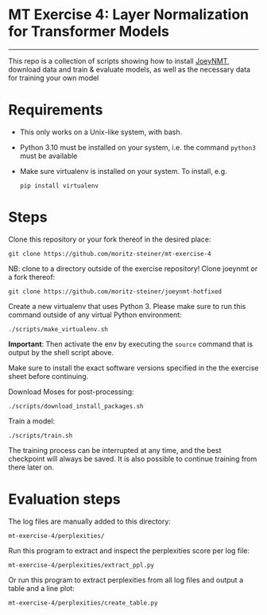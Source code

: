 # MT Exercise 4: Layer Normalization for Transformer Models
----

This repo is a collection of scripts showing how to install [JoeyNMT](https://github.com/joeynmt/joeynmt), download
data and train & evaluate models, as well as the necessary data for training your own model

# Requirements

- This only works on a Unix-like system, with bash.
- Python 3.10 must be installed on your system, i.e. the command `python3` must be available
- Make sure virtualenv is installed on your system. To install, e.g.

    `pip install virtualenv`

# Steps

Clone this repository or your fork thereof in the desired place:

    git clone https://github.com/moritz-steiner/mt-exercise-4
    
NB: clone to a directory outside of the exercise repository! Clone joeynmt or a fork thereof:

    git clone https://github.com/moritz-steiner/joeynmt-hotfixed

Create a new virtualenv that uses Python 3. Please make sure to run this command outside of any virtual Python environment:

    ./scripts/make_virtualenv.sh

**Important**: Then activate the env by executing the `source` command that is output by the shell script above.

Make sure to install the exact software versions specified in the the exercise sheet before continuing.

Download Moses for post-processing:

    ./scripts/download_install_packages.sh


Train a model:

    ./scripts/train.sh

The training process can be interrupted at any time, and the best checkpoint will always be saved. It is also possible to continue training from there later on.


# Evaluation steps

The log files are manually added to this directory: 
    
    mt-exercise-4/perplexities/

Run this program to extract and inspect the perplexities score per log file:

    mt-exercise-4/perplexities/extract_ppl.py
  
Or run this program to extract perplexities from all log files and output a table and a line plot:

    mt-exercise-4/perplexities/create_table.py
